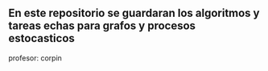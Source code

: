 ## En este repositorio se guardaran los algoritmos y tareas echas para grafos y procesos estocasticos
profesor: corpin
